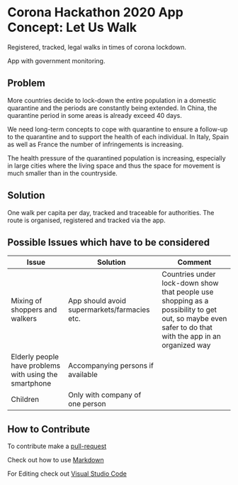 # Corona Hackathon 2020 App Concept: Let Us Walk

Registered, tracked, legal walks in times of corona lockdown.

App with government monitoring.

## Problem

More countries decide to lock-down the entire population in a domestic quarantine and the periods are constantly being extended. In China, the quarantine period in some areas is already exceed 40 days.
 
We need long-term concepts to cope with quarantine to ensure a follow-up to the quarantine and to support the health of each individual. In Italy, Spain as well as France the number of infringements is increasing.  

The health pressure of the quarantined population is increasing, especially in large cities where the living space and thus the space for movement is much smaller than in the countryside.

## Solution

One walk per capita per day, tracked and traceable for authorities. The route is organised, registered and tracked via the app. 


## Possible Issues which have to be considered

|  Issue | Solution  | Comment  |  
|---|---|---|
|  Mixing of shoppers and walkers | App should avoid supermarkets/farmacies etc.  | Countries under lock-down show that people use shopping as a possibility to get out, so maybe even safer to do that with the app in an organized way  |
|  Elderly people have problems with using the smartphone |  Accompanying persons if available |   |
|  Children | Only with company of one person  |   |  

## How to Contribute 

To contribute make a [pull-request](https://help.github.com/en/github/collaborating-with-issues-and-pull-requests/creating-a-pull-request)

Check out how to use [Markdown](https://guides.github.com/features/mastering-markdown/)

For Editing check out [Visual Studio Code](https://code.visualstudio.com/)


